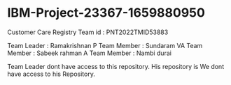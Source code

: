 # IBM-Project-23367-1659880950
Customer Care Registry
Team id : PNT2022TMID53883

Team Leader : Ramakrishnan P Team Member : Sundaram VA Team Member : Sabeek rahman A Team Member : Nambi durai

Team Leader dont have access to this repository. His repository is We dont have access to his Repository.

